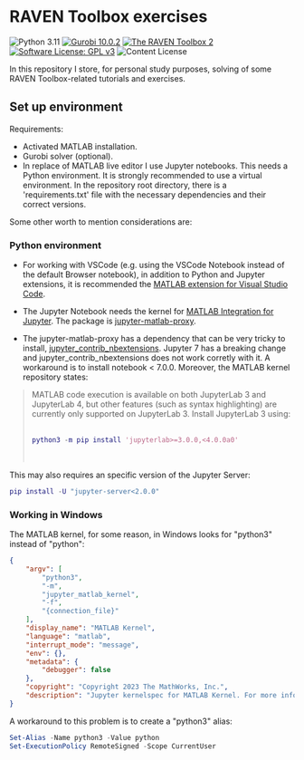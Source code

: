 # RAVEN Toolbox exercises

![Python 3.11](https://img.shields.io/badge/-Python3.11-646464?logo=python&labelColor=FFD43B)
[![Gurobi 10.0.2](https://img.shields.io/badge/Gurobi-10.0.2-2AAA8A)](https://www.gurobi.com/downloads/gurobi-optimizer-release-notes-v10-0-2/)
[![The RAVEN Toolbox 2](https://img.shields.io/badge/RAVEN-v2.8.4-2AAA8A)](https://github.com/SysBioChalmers/RAVEN)
[![Software License: GPL v3](https://img.shields.io/badge/License-GPLv3-28282B)](https://www.gnu.org/licenses/gpl-3.0)
![Content License](https://licensebuttons.net/l/by-nc-sa/4.0/88x31.png)


In this repository I store, for personal study purposes, solving of some RAVEN Toolbox-related tutorials and exercises.

## Set up environment

Requirements:

- Activated MATLAB installation.
- Gurobi solver (optional).
- In replace of MATLAB live editor I use Jupyter notebooks. This needs a Python environment. It is strongly recommended to use a virtual environment. In the repository root directory, there is a 'requirements.txt' file with the necessary dependencies and their correct versions.

Some other worth to mention considerations are:

### Python environment

- For working with VSCode (e.g. using the VSCode Notebook instead of the default Browser notebook), in addition to Python and Jupyter extensions, it is recommended the [MATLAB extension for Visual Studio Code](https://marketplace.visualstudio.com/items?itemName=MathWorks.language-matlab).

- The Jupyter Notebook needs the kernel for [MATLAB Integration for Jupyter](https://www.mathworks.com/products/reference-architectures/jupyter.html). The package is [jupyter-matlab-proxy](https://github.com/mathworks/jupyter-matlab-proxy).


- The jupyter-matlab-proxy has a dependency that can be very tricky to install, [jupyter_contrib_nbextensions](https://jupyter-contrib-nbextensions.readthedocs.io/en/latest/install.html). Jupyter 7 has a breaking change and jupyter_contrib_nbextensions does not work corretly with it. A workaround is to install notebook < 7.0.0. Moreover, the MATLAB kernel repository states:

<blockquote>
MATLAB code execution is available on both JupyterLab 3 and JupyterLab 4, but other features (such as syntax highlighting) are currently only supported on JupyterLab 3. Install JupyterLab 3 using:<br><br>

```MATLAB
python3 -m pip install 'jupyterlab>=3.0.0,<4.0.0a0'
```
<br>
</blockquote>

This may also requires an specific version of the Jupyter Server:

```MATLAB
pip install -U "jupyter-server<2.0.0"
```




### Working in Windows

The MATLAB kernel, for some reason, in Windows looks for "python3" instead of "python":

```json
{
    "argv": [
        "python3",
        "-m",
        "jupyter_matlab_kernel",
        "-f",
        "{connection_file}"
    ],
    "display_name": "MATLAB Kernel",
    "language": "matlab",
    "interrupt_mode": "message",
    "env": {},
    "metadata": {
        "debugger": false
    },
    "copyright": "Copyright 2023 The MathWorks, Inc.",
    "description": "Jupyter kernelspec for MATLAB Kernel. For more information, please look at https://jupyter-client.readthedocs.io/en/stable/kernels.html#kernel-specs"
}
```

A workaround to this problem is to create a "python3" alias:

```powershell
Set-Alias -Name python3 -Value python
Set-ExecutionPolicy RemoteSigned -Scope CurrentUser
```


